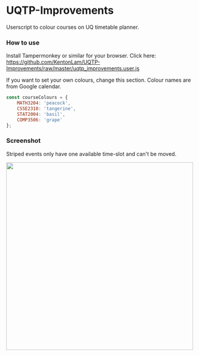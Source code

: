 # UQTP-Improvements
Userscript to colour courses on UQ timetable planner.

### How to use
Install Tampermonkey or similar for your browser. Click here: https://github.com/KentonLam/UQTP-Improvements/raw/master/uqtp_improvements.user.js

If you want to set your own colours, change this section. Colour names are from Google calendar.
```javascript
const courseColours = {
    MATH3204: 'peacock',
    CSSE2310: 'tangerine',
    STAT2004: 'basil',
    COMP3506: 'grape'
};
```
### Screenshot
Striped events only have one available time-slot and can't be moved.

<img src="https://i.imgur.com/qdDAk3R.png" height=500>
